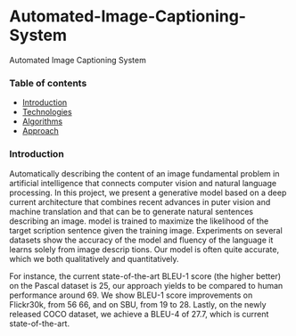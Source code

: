 # Automated-Image-Captioning-System
Automated Image Captioning System

### Table of contents
* [Introduction](#introduction)
* [Technologies](#technologies)
* [Algorithms](#algorithms)
* [Approach](#approach)

### Introduction
Automatically describing the content of an image fundamental problem in artificial intelligence that connects computer vision and natural language processing. In this project, we present a generative model based on a deep current architecture that combines recent advances in puter vision and machine translation and that can be to generate natural sentences describing an image. model is trained to maximize the likelihood of the target scription sentence given the training image. Experiments on several datasets show the accuracy of the model and fluency of the language it learns solely from image descrip tions. Our model is often quite accurate, which we both qualitatively and quantitatively. 

For instance, the current state-of-the-art BLEU-1 score (the higher better) on the Pascal dataset is 25, our approach yields to be compared to human performance around 69. We show BLEU-1 score improvements on Flickr30k, from 56 66, and on SBU, from 19 to 28. Lastly, on the newly released COCO dataset, we achieve a BLEU-4 of 27.7, which is current state-of-the-art.


